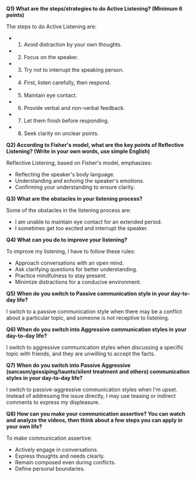 **Q1) What are the steps/strategies to do Active Listening? (Minimum 6 points)**

The steps to do Active Listening are:

- 1. Avoid distraction by your own thoughts.
- 2. Focus on the speaker.
- 3. Try not to interrupt the speaking person.
- 4. First, listen carefully, then respond.
- 5. Maintain eye contact.
- 6. Provide verbal and non-verbal feedback.
- 7. Let them finish before responding.
- 8. Seek clarity on unclear points.

**Q2) According to Fisher's model, what are the key points of Reflective Listening? (Write in your own words, use simple English)**

Reflective Listening, based on Fisher's model, emphasizes:

- Reflecting the speaker's body language.
- Understanding and echoing the speaker's emotions.
- Confirming your understanding to ensure clarity.

**Q3) What are the obstacles in your listening process?**

Some of the obstacles in the listening process are:

- I am unable to maintain eye contact for an extended period.
- I sometimes get too excited and interrupt the speaker.

**Q4) What can you do to improve your listening?**

To improve my listening, I have to follow these rules:

- Approach conversations with an open mind.
- Ask clarifying questions for better understanding.
- Practice mindfulness to stay present.
- Minimize distractions for a conducive environment.

**Q5) When do you switch to Passive communication style in your day-to-day life?**

I switch to a passive communication style when there may be a conflict about a particular topic, and someone is not receptive to listening.

**Q6) When do you switch into Aggressive communication styles in your day-to-day life?**

I switch to aggressive communication styles when discussing a specific topic with friends, and they are unwilling to accept the facts.

**Q7) When do you switch into Passive Aggressive (sarcasm/gossiping/taunts/silent treatment and others) communication styles in your day-to-day life?**

I switch to passive-aggressive communication styles when I'm upset. Instead of addressing the issue directly, I may use teasing or indirect comments to express my displeasure.

**Q8) How can you make your communication assertive? You can watch and analyze the videos, then think about a few steps you can apply in your own life?**

To make communication assertive:
- Actively engage in conversations.
- Express thoughts and needs clearly.
- Remain composed even during conflicts.
- Define personal boundaries.
